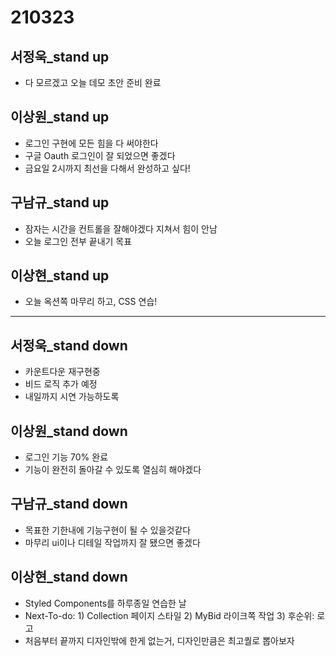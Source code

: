 # 210323

## 서정욱_stand up

- 다 모르겠고 오늘 데모 초안 준비 완료

## 이상원_stand up

- 로그인 구현에 모든 힘을 다 써야한다
- 구글 Oauth 로그인이 잘 되었으면 좋겠다
- 금요일 2시까지 최선을 다해서 완성하고 싶다!

## 구남규_stand up

- 잠자는 시간을 컨트롤을 잘해야겠다 지쳐서 힘이 안남
- 오늘 로그인 전부 끝내기 목표 

## 이상현_stand up

- 오늘 옥션쪽 마무리 하고, CSS 연습!

---

## 서정욱_stand down

- 카운트다운 재구현중
- 비드 로직 추가 예정
- 내일까지 시연 가능하도록

## 이상원_stand down

- 로그인 기능 70% 완료
- 기능이 완전히 돌아갈 수 있도록 열심히 해야겠다

## 구남규_stand down

- 목표한 기한내에 기능구현이 될 수 있을것같다
- 마무리 ui이나 디테일 작업까지 잘 됐으면 좋겠다

## 이상현_stand down
- Styled Components를 하루종일 연습한 날
- Next-To-do: 1) Collection 페이지 스타일 2) MyBid 라이크쪽 작업 3) 후순위: 로고
- 처음부터 끝까지 디자인밖에 한게 없는거, 디자인만큼은 최고퀄로 뽑아보자